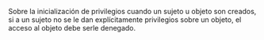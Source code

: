 Sobre la inicialización de privilegios cuando un sujeto u objeto son creados, si a un sujeto no se le dan explícitamente privilegios sobre un objeto, el acceso al objeto debe serle denegado.
